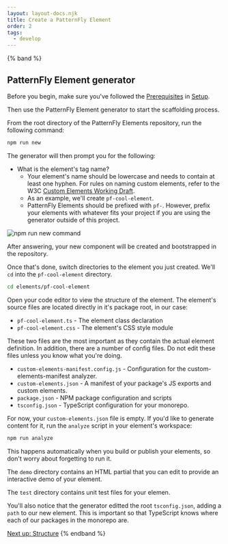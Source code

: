 ```yaml
---
layout: layout-docs.njk
title: Create a PatternFly Element
order: 2
tags:
  - develop
---
```


<style>
  img {
    max-width: 100%;
  }
</style>

{% band %}

  ## PatternFly Element generator

  Before you begin, make sure you've followed the 
  [Prerequisites](/docs/develop/setup#prerequisites) in 
  [Setup](/docs/develop/setup).

  Then use the PatternFly Element generator to start the scaffolding process. 
  
  From the root directory of the PatternFly Elements  repository, run the following 
  command:

  ```bash
  npm run new
  ```

  The generator will then prompt you for the following:

  * What is the element's tag name?
    * Your element's name should be lowercase and needs to contain at least 
      one hyphen. For rules on naming custom elements, refer to the W3C 
      [Custom Elements Working Draft](https://html.spec.whatwg.org/multipage/custom-elements.html#valid-custom-element-name).
    * As an example, we'll create `pf-cool-element`.  
    * PatternFly Elements should be prefixed with `pf-`. However, prefix your 
      elements with whatever fits your project if you are using the generator outside of this project.

  ![npm run new command](/images/develop/npm-run-new.png)

  After answering, your new component will be created and bootstrapped in the repository.

  Once that's done, switch directories to the element you just created. We'll 
  `cd` into the `pf-cool-element` directory.

  ```bash
  cd elements/pf-cool-element
  ```

  Open your code editor to view the structure of the element.
  The element's source files are located directly in it's package root, in our 
  case:

  * `pf-cool-element.ts` - The element class declaration
  * `pf-cool-element.css` - The element's CSS style module

  These two files are the most important as they contain the actual element 
  definition. In addition, there are a number of config files. Do not edit these files 
  unless you know what you're doing.

  * `custom-elements-manifest.config.js` - Configuration for the 
      custom-elements-manifest analyzer.
  * `custom-elements.json` - A manifest of your package's JS exports and 
      custom elements.
  * `package.json` - NPM package configuration and scripts
  * `tsconfig.json` - TypeScript configuration for your monorepo.

  For now, your `custom-elements.json` file is empty. If you'd like to generate 
  content for it, run the `analyze` script in your element's workspace:

  ```bash
  npm run analyze
  ```

  This happens automatically when you build or publish your elements, so don't 
  worry about forgetting to run it.

  The `demo` directory contains an HTML partial that you can edit to provide an 
  interactive demo of your element.

  The `test` directory contains unit test files for your elemen.

  You'll also notice that the generator editted the root `tsconfig.json`, adding 
  a `path` to our new element.
  This is important so that TypeScript knows where each of our packages in the 
  monorepo are.

  <a class="cta" href="../structure">Next up: Structure</a>
{% endband %}
